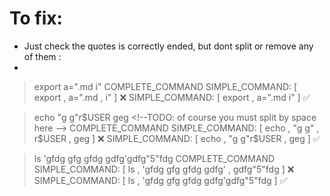 # To fix:
- Just check the quotes is correctly ended, but dont split or remove any of them :
- 

> export a=".md i"
COMPLETE_COMMAND
  SIMPLE_COMMAND: [ export ,  a=".md ,  i" ] ❌
  SIMPLE_COMMAND: [ export ,  a=".md i" ]    ✅

> echo "g g"r$USER geg      <!--TODO: of course you must split by space here  -->
COMPLETE_COMMAND
  SIMPLE_COMMAND: [ echo ,  "g g" ,  r$USER ,  geg ]  ❌
  SIMPLE_COMMAND: [ echo ,  "g g"r$USER ,  geg ]      ✅

> ls 'gfdg gfg gfdg gdfg'gdfg"5"fdg
COMPLETE_COMMAND
  SIMPLE_COMMAND: [ ls ,  'gfdg gfg gfdg gdfg' ,  gdfg"5"fdg ]  ❌
  SIMPLE_COMMAND: [ ls ,  'gfdg gfg gfdg gdfg'gdfg"5"fdg ]      ✅

